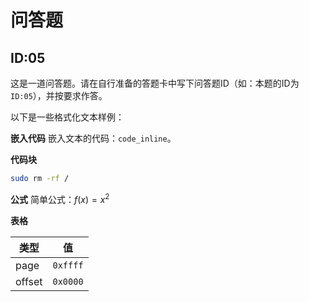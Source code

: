 # 问答题
## ID:05
这是一道问答题。请在自行准备的答题卡中写下问答题ID（如：本题的ID为`ID:05`），并按要求作答。

以下是一些格式化文本样例：

**嵌入代码**
嵌入文本的代码：`code_inline`。

**代码块**
```bash
sudo rm -rf /
```
**公式**
简单公式：$f(x)=x^2$

**表格**

| 类型 | 值 |
|---|---|
| page | `0xffff` |
| offset | `0x0000`|
